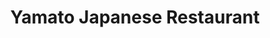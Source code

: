 ---
layout: place
title: "Yamato Japanese Restaurant"
permalink: /california/grover-beach/yamato-japanese-restaurant.html
stateAbbr: CA
stateName: California
cityName: Grover Beach
seo:
  name: "Yamato Japanese Restaurant"
  type: Restaurant
  links: null
description: "Looking for sushi in Grover Beach, California? Check out Yamato Japanese Restaurant for a delightful Japanese dining experience. Enjoy a variety of sushi and..."
place_id: ChIJEVnDxrde7IARuX5d3IG_qb8
photos:
  - name: >-
      places/ChIJEVnDxrde7IARuX5d3IG_qb8/photos/AeeoHcJhVJwSithHX7zxKJA2QI27MCwRX4UqnTW-EwA6azOQa593su7YprKWIvkObytfAfQ3LaKFN5FUqpAbSLV1JIQytYR_tQuz_snTQ0b2W7uhOxaxBreP0WqNxwfibsVXk2oQBgKcy6wBKyYrdLZUYOKQlm_K_L0YoX5EagCUm-DBv1AO12yV_hFhpOHCvxCfFy2FoLLqEnEdouLxQiZcivz9jClOTmkj-WSgDgZ3l2qxmJ5gCFDBaYie5N6hW7IkiTs9X1mAkMxvCqOfCczJNTagHjmCV1s5Rss-C2GQzy5R0g
    widthPx: 3024
    heightPx: 4032
    authorAttributions:
      - displayName: Yamato Japanese Restaurant
        uri: https://maps.google.com/maps/contrib/116106963160246015763
        photoUri: >-
          https://lh3.googleusercontent.com/a-/ALV-UjU9a-mCBBLmHBRipQzSkiKhOENFH5B6Y1ZWhaWiEhdqs4GPeME=s100-p-k-no-mo
    flagContentUri: >-
      https://www.google.com/local/imagery/report/?cb_client=maps_api_places.places_api&image_key=!1e10!2sAF1QipOEQrT5yW4YVHoKXqrEmDihHmbQ_W-sSalpU_DJ&hl=en-US
    googleMapsUri: >-
      https://www.google.com/maps/place//data=!3m4!1e2!3m2!1sAF1QipOEQrT5yW4YVHoKXqrEmDihHmbQ_W-sSalpU_DJ!2e10!4m2!3m1!1s0x80ec5eb7c6c35911:0xbfa9bf81dc5d7eb9
  - name: >-
      places/ChIJEVnDxrde7IARuX5d3IG_qb8/photos/AeeoHcL9p6geFfRdvT7gCvpe0Z1t9xvCSmiPpe-8oEgEigW6Px8fu9hBheVfXYz0b9izz6ZIDnxj6yMbOsaTNImXYOMq4811wW0jUPlZmMUxHkbl8RF8Mi6Cl6-F0BMLmSwwSSj1QpjRpvqiUMNIa9oNZePKpnXuepnRjIe4LVcXcG3_iwZDxg054FP3BYx2tnUlU7ACK7flhSg4aaek5W9cNI8F0uxJGAWOQ8_llOce9UUnvbLcG6w3tmecyi7kvGh-b6On6-FZgPXtM9sjINbCNlwQ2RpZLUtEagbwDfpdeH4qOA
    widthPx: 750
    heightPx: 422
    authorAttributions:
      - displayName: Yamato Japanese Restaurant
        uri: https://maps.google.com/maps/contrib/116106963160246015763
        photoUri: >-
          https://lh3.googleusercontent.com/a-/ALV-UjU9a-mCBBLmHBRipQzSkiKhOENFH5B6Y1ZWhaWiEhdqs4GPeME=s100-p-k-no-mo
    flagContentUri: >-
      https://www.google.com/local/imagery/report/?cb_client=maps_api_places.places_api&image_key=!1e10!2sAF1QipOjvrsdpkoNCLRnVa4yrBiK8Xcwl05C_9FKkDlb&hl=en-US
    googleMapsUri: >-
      https://www.google.com/maps/place//data=!3m4!1e2!3m2!1sAF1QipOjvrsdpkoNCLRnVa4yrBiK8Xcwl05C_9FKkDlb!2e10!4m2!3m1!1s0x80ec5eb7c6c35911:0xbfa9bf81dc5d7eb9
  - name: >-
      places/ChIJEVnDxrde7IARuX5d3IG_qb8/photos/AeeoHcIa0dF5-WRhLy31IkWOc3vYiFeFfUXWBIqC-PofbW77ADFsWU4d4wQt9svCvPSLsLcnzLvaNpxnfEacuUr0KYZCDn3zRBc09I9fL1NgE6CK05k59tsSnCctQ2y6TH1AOqooMm1m5p_DCPFT277tjmPPOE6waMv_iYJdLe0Fyw9H6pbhQa-2aoK_G6sd52bwJ0IlDYKzVaMzQcODnbtqliVFtQ4Ja17TyYz5JsLTYjyvecfU4KZ4skILY8B2vbLvNnQT0LcFgaM_aiXN5-HjKkUDPr8KVTHdh0jWk3deNmMekB5iVKoZf-iVNc3eTb1R9StUfcuw2GE9XPmxgoa3a7nV5g63qQ4QGYxzFQmQ6oUry1ickJ1u393Wzqx-EIKn8VizHMIpTviPpwJs4YfNbxIdw0XH5Cm0-DBUcsm7v9ft0NY3
    widthPx: 2856
    heightPx: 3285
    authorAttributions:
      - displayName: Andrew Alan
        uri: https://maps.google.com/maps/contrib/104389691473297528094
        photoUri: >-
          https://lh3.googleusercontent.com/a-/ALV-UjWIj_y0IQhY4gGeFHx_zbFUOUp6WTjNarUD3mD1VpXq_V-jMt-KEQ=s100-p-k-no-mo
    flagContentUri: >-
      https://www.google.com/local/imagery/report/?cb_client=maps_api_places.places_api&image_key=!1e10!2sCIHM0ogKEICAgIDu1L-_mAE&hl=en-US
    googleMapsUri: >-
      https://www.google.com/maps/place//data=!3m4!1e2!3m2!1sCIHM0ogKEICAgIDu1L-_mAE!2e10!4m2!3m1!1s0x80ec5eb7c6c35911:0xbfa9bf81dc5d7eb9
  - name: >-
      places/ChIJEVnDxrde7IARuX5d3IG_qb8/photos/AeeoHcJiqxKAtyU9QUl9TA6irTpD_j9hqcSbymKD0Yg0oLBqm6b5TnfXBS06TT-mABpmItCeCLwPo1cnCfomqGed99Fo9jvQEqDdqtBEItfGWDN3ejfcXSav9V1gscygUgiO8DNQuc9QrMP4--2etsmeh1NgPJ7RxqMa11ri_8K4QuNUXFCwy_LWhgnHIhe69KcbhDZkSxnCQ9nVWa5jgjUfWgBhF6APR7YgI8jbh0aj75nuDHbbD38Gem5xGG5I8mtbdn-pDXOdJSYXhBLv1dRL_U1b7yrp3cRz0K1S7wNwN4t9GvrhfQNv7euqWwEUfhJZcgo6f3QiJpf6nxUj_7UUktBcp5dNRE_bqRMdazkQnqFPKApjVibnKeRKnAtwdC8AzTA12ZS8Je4uMmtOL32rc_t5Jv2y1yRlirHPUCgeJVAr598q
    widthPx: 4032
    heightPx: 2268
    authorAttributions:
      - displayName: 럭키
        uri: https://maps.google.com/maps/contrib/115756130679110220599
        photoUri: >-
          https://lh3.googleusercontent.com/a/ACg8ocLxmwJWf4WBi-KkxPDsRjuc3BMKE770PEopMJtZ7_MkRg54eg=s100-p-k-no-mo
    flagContentUri: >-
      https://www.google.com/local/imagery/report/?cb_client=maps_api_places.places_api&image_key=!1e10!2sCIHM0ogKEICAgIDZy6aaygE&hl=en-US
    googleMapsUri: >-
      https://www.google.com/maps/place//data=!3m4!1e2!3m2!1sCIHM0ogKEICAgIDZy6aaygE!2e10!4m2!3m1!1s0x80ec5eb7c6c35911:0xbfa9bf81dc5d7eb9
  - name: >-
      places/ChIJEVnDxrde7IARuX5d3IG_qb8/photos/AeeoHcIvFjSaZ6vq9xCSGmnFOHGvHd9cRmuQcGyk6R8AyyXQtMYJ6hi9W9yZCfumAJaQYsJWGNBNiZWMAeX6kKQUzrUDUZ1ErD4F3F1feFNrYqneMyf9gFlKXVjhpF0jJ3yd0fHx8NMgkw4UcbQXJy0OUv2mptlf1TTS-rTnXQa1AaiA8o-yOd4cUHt4RIvs4D89AL5eLfYpWQy8D_0HziS0ucbiKznWmbe-T98xUvCdj4DV7i7qZSaJ_v845FAYy8WTGMn-Y9BJZfJX2K4sV2W2YZliiV5eQn2RknHGXWdImzJGAUZtZzPtmJd6Y2hs8o638RnfPCetPr73eoO2xAB91KUS4ck5LkwfmXbC4JtvSQeN6xbV5qsQQjBQspR6PPfvVAM80uKc-TtCuQOqbUcS0w_xXftEJ40bfjj9mOlYufnEUZmE
    widthPx: 3072
    heightPx: 4080
    authorAttributions:
      - displayName: paulyro rotta
        uri: https://maps.google.com/maps/contrib/109116939386670313627
        photoUri: >-
          https://lh3.googleusercontent.com/a/ACg8ocKbE04E8GpljIb5GbTjbCvHvRNJHTnxrVGenqx_U4-x5lqB-w=s100-p-k-no-mo
    flagContentUri: >-
      https://www.google.com/local/imagery/report/?cb_client=maps_api_places.places_api&image_key=!1e10!2sCIHM0ogKEICAgICXqJHdzgE&hl=en-US
    googleMapsUri: >-
      https://www.google.com/maps/place//data=!3m4!1e2!3m2!1sCIHM0ogKEICAgICXqJHdzgE!2e10!4m2!3m1!1s0x80ec5eb7c6c35911:0xbfa9bf81dc5d7eb9
  - name: >-
      places/ChIJEVnDxrde7IARuX5d3IG_qb8/photos/AeeoHcKm7de7J3TUPYmQZkHmNyplp7DsXvQiN7J_sejlGzdoqUOhFJL55tOkdA4v8iu_-l_0ppAsfX_jWssKTAD1Ynz8Mjveri4CRfmppmpKNtI6L2X1iKBqywIiO7o8g-y_dJj048KsXkPYGaMdg-7OJN67wmD8kbq75kq_CbmpVWumQlUU7krtQgakEnsjFnBAtQ5g6d_Vrk3chjevOc6egyoZ3xet-g28ZiH7n4VuLYByu-D4pKqNkImLWqe8nAN8URiYDpW_YeNfJ26iQI_x6fN0Oz15o7T0RbvIIwlwaG4zvI73fezCURn2lWvzW4zWarNHw6AzZTNZhUsZzj9FI27hJv1NCNgkb0LfPNDlSWH3GscH2pApauAR3MvDBmHUQc7dfygdPtp28OriVI20waIXDaR5O6gU1KO1FiexhQjsug
    widthPx: 3024
    heightPx: 3533
    authorAttributions:
      - displayName: Michael Chahin
        uri: https://maps.google.com/maps/contrib/117379669722765033895
        photoUri: >-
          https://lh3.googleusercontent.com/a/ACg8ocJPCrsUUbu620zL0JERUHaeqebdWGD1-3zUCZ5IQQSzttLSLpA=s100-p-k-no-mo
    flagContentUri: >-
      https://www.google.com/local/imagery/report/?cb_client=maps_api_places.places_api&image_key=!1e10!2sCIHM0ogKEICAgICR7pW_Uw&hl=en-US
    googleMapsUri: >-
      https://www.google.com/maps/place//data=!3m4!1e2!3m2!1sCIHM0ogKEICAgICR7pW_Uw!2e10!4m2!3m1!1s0x80ec5eb7c6c35911:0xbfa9bf81dc5d7eb9
  - name: >-
      places/ChIJEVnDxrde7IARuX5d3IG_qb8/photos/AeeoHcJXbLi0PIsTkdrscwywwlcyHfHZl3VRYd_JFPTEmdROX_v2y6sYO1e1HmyDvepbtjsKSNN_MlOHLpQyyO5iz7bwEX1cgwA1v-etJmdZ303W-3edy4u1-PXbFXrlKBwCZnIEKuBHmabJ0TkXD01Vd4RCpO9lznnyKflLzsZPnqwO7sBwgD1v55qqcnjp12ZXamKo-HPGBzE18rJGpNlZc2nuZPW5CyIq3Ld-hv3C5TaPLqJVwJueOSn598_cD6Pbr3Wma7Rxo6sbiQxpy9J8Ip4uxTU634PpyQg_rBwJZCZ-QnMx6zCz5nOqiuxK2Ud9PMmgQeVOH21efndOmrLW5eAmB7wPuCbJ4uc5DFaHhcba5jcJ95WPv70KpVrAtpOZPjuwdjdLPoBUq0h0Z_fSNvyPwYi6_kqUp5C5rImxcDHGHoo
    widthPx: 4608
    heightPx: 3456
    authorAttributions:
      - displayName: ASI Jonathan Liu
        uri: https://maps.google.com/maps/contrib/110548854863380156245
        photoUri: >-
          https://lh3.googleusercontent.com/a-/ALV-UjVigXM7k8ssTQupNueWjyzMtpitTwQs2QpCJqNsbFMoek-R3Twz=s100-p-k-no-mo
    flagContentUri: >-
      https://www.google.com/local/imagery/report/?cb_client=maps_api_places.places_api&image_key=!1e10!2sCIHM0ogKEICAgID-pfjwmAE&hl=en-US
    googleMapsUri: >-
      https://www.google.com/maps/place//data=!3m4!1e2!3m2!1sCIHM0ogKEICAgID-pfjwmAE!2e10!4m2!3m1!1s0x80ec5eb7c6c35911:0xbfa9bf81dc5d7eb9
  - name: >-
      places/ChIJEVnDxrde7IARuX5d3IG_qb8/photos/AeeoHcINbyWxf9xtfzlVMWGRzISDku8mjup7PasZgxROJe250v_Lzu98hco_jfkSifLrj6S7lU31QtuVnMtmmhadLbGCSJyt1ZRxpPzg93mX4oqWTQ1qxEFSrQCmsQ51w9z7kz8l96s58wmlGgK--qH0FA2Q4riUtDmBuEbGoGE8soZR8xoj5O8DBShSLOchQ1kFssEOO6N3yc3-wUVX6j2vRDvOvn9j4NbFWXLVyehK18eFNIcyAQEyx8QST6KDyuBj877M8lRa-nXIafgHGR6kpfjylqJtkNs5CC9zpnJHQjVzyrkT8KiIySgIYJ19fYrfaDluhE7-LxycbSNa5lyGU-K7t-_ScsA28kX2CoI4ZY3SRUvQyUmy0JHDDetNTE1MIzOvmjN23tjSbLxw4tcgajy3dETImFF-0bbe7aTu--NSwg
    widthPx: 3024
    heightPx: 4032
    authorAttributions:
      - displayName: Bernie Davidson
        uri: https://maps.google.com/maps/contrib/109691603628881875743
        photoUri: >-
          https://lh3.googleusercontent.com/a-/ALV-UjXs9D57dh2MZzDjUpEvI50Q0IVrNMczMa4nLB3VsUsU3fValCE=s100-p-k-no-mo
    flagContentUri: >-
      https://www.google.com/local/imagery/report/?cb_client=maps_api_places.places_api&image_key=!1e10!2sCIHM0ogKEICAgICTh9OQPw&hl=en-US
    googleMapsUri: >-
      https://www.google.com/maps/place//data=!3m4!1e2!3m2!1sCIHM0ogKEICAgICTh9OQPw!2e10!4m2!3m1!1s0x80ec5eb7c6c35911:0xbfa9bf81dc5d7eb9
  - name: >-
      places/ChIJEVnDxrde7IARuX5d3IG_qb8/photos/AeeoHcIOzPNtUZfbCcgcaeTWy4p8kfZQEiPDLWJqYAhAQ7WH53lc5lIAyEFU7HMQArHghj4KTl9_hnAhTyWJIQT9LuX722stRxVazs-mitMuoCTLayI7LiddFs--SJU3-fdHh7CikO3lM08i9wKBDmQQF6BgworfuAuPMnhzUPyv5-C_Yz-R2b3DuUtqXTPSlOIYhX61ikgbGQZSjWCTxwk0E5s3TPjMAwqS349Xp_m5kv5QuhrX_1yaB4WHwh4-goTPFiPGoA5oPwLLdxBOFD4V5XvX9arUy3Q8w9NnC0HQa5ogIUliEbLdXbDOsL_1FXMSadsijBNssCulYde3kvNMExe0h-KdVVo1sNdEewIp0vo_Rbo39wU1hAdgTBkF58C0gzHztvcZx4BrLr23UpXnTQh_186FQV-9N76W0f0d7OA
    widthPx: 3024
    heightPx: 4032
    authorAttributions:
      - displayName: Bernardo García
        uri: https://maps.google.com/maps/contrib/101039060526389476286
        photoUri: >-
          https://lh3.googleusercontent.com/a/ACg8ocKHcC2CXqxWvqLFUICknWFKaArf_vtQcOZmRqZINte_SZJImA=s100-p-k-no-mo
    flagContentUri: >-
      https://www.google.com/local/imagery/report/?cb_client=maps_api_places.places_api&image_key=!1e10!2sCIHM0ogKEICAgIDBs8Lzaw&hl=en-US
    googleMapsUri: >-
      https://www.google.com/maps/place//data=!3m4!1e2!3m2!1sCIHM0ogKEICAgIDBs8Lzaw!2e10!4m2!3m1!1s0x80ec5eb7c6c35911:0xbfa9bf81dc5d7eb9
  - name: >-
      places/ChIJEVnDxrde7IARuX5d3IG_qb8/photos/AeeoHcJ36keZ7-cKcLsRWpiU8deidLPwphX_mYuqxhx1fxGeHUSLgErDttpFqVa5IuDVGhDS1cFsUZha5sQkDWHBCkhjiU4QWG_O_18z7Qgkvbg5DGGUP1Q0Mb-MwUnKBLzyPrz_-IOOLlZxWRSJviL7gIMemyIfnG3Rt7UFJ4217iUDC5KzdZ14MZ6kacnSVRjcWODzB-Xo5kc8RoAf3yxoP-1VDckUok8xfdZJp4KixRO1xcJNa50PyiTytUAzr2agSzLVvldhxzzmWlNtLGU2hSuiGdQKdzJXkCLorT1jBwb99azIWdukOQQKFemekuOmaO_wsY7T_BpQasKxTIwpfo42Yd6V_1xSg0-VDxykKgdugyQbdvZ8yD6QW1abTJJdfTTdg2us5Ai0cEoj10VcG-Q0qqFMiD1w4BG_wun6rvTNjQ
    widthPx: 3024
    heightPx: 4032
    authorAttributions:
      - displayName: Miki Lopez
        uri: https://maps.google.com/maps/contrib/111912903791253585293
        photoUri: >-
          https://lh3.googleusercontent.com/a/ACg8ocIkG7WGbc5G0A6nDrBIMFes3OlHBeGztPOMR8qkJiRXRJr1NQ=s100-p-k-no-mo
    flagContentUri: >-
      https://www.google.com/local/imagery/report/?cb_client=maps_api_places.places_api&image_key=!1e10!2sCIHM0ogKEICAgICHtpj4Vw&hl=en-US
    googleMapsUri: >-
      https://www.google.com/maps/place//data=!3m4!1e2!3m2!1sCIHM0ogKEICAgICHtpj4Vw!2e10!4m2!3m1!1s0x80ec5eb7c6c35911:0xbfa9bf81dc5d7eb9
address: 1741 W Grand Ave, Grover Beach, CA 93433, USA
street: 1741 W Grand Ave
city: Grover Beach
state: CA
zip: '93433'
country: USA
neighborhood: null
latitude: '35.121356'
longitude: '-120.610106'
accessibility_options:
  wheelchairAccessibleParking: true
  wheelchairAccessibleEntrance: true
  wheelchairAccessibleRestroom: true
  wheelchairAccessibleSeating: true
business_status: OPERATIONAL
name: Yamato Japanese Restaurant
google_maps_links:
  directionsUri: >-
    https://www.google.com/maps/dir//''/data=!4m7!4m6!1m1!4e2!1m2!1m1!1s0x80ec5eb7c6c35911:0xbfa9bf81dc5d7eb9!3e0
  placeUri: https://maps.google.com/?cid=13810780296777137849
  writeAReviewUri: >-
    https://www.google.com/maps/place//data=!4m3!3m2!1s0x80ec5eb7c6c35911:0xbfa9bf81dc5d7eb9!12e1
  reviewsUri: >-
    https://www.google.com/maps/place//data=!4m4!3m3!1s0x80ec5eb7c6c35911:0xbfa9bf81dc5d7eb9!9m1!1b1
  photosUri: >-
    https://www.google.com/maps/place//data=!4m3!3m2!1s0x80ec5eb7c6c35911:0xbfa9bf81dc5d7eb9!10e5
primary_type: Japanese Restaurant
opening_hours:
  regular: null
  current: null
secondary_opening_hours:
  regular:
    weekdayDescriptions: null
    type: null
  current:
    weekdayDescriptions: null
    type: null
phone: null
price_level: null
price_range: null
rating: null
rating_count: 0
website: null
reviews: null
parking_options: null
payment_options: null
allow_dogs: null
curbside_pickup: null
delivery: null
dine_in: null
good_for_children: null
good_for_groups: null
good_for_sports: null
live_music: null
menu_for_children: null
outdoor_seating: null
reservable: null
restroom: null
serves_beer: null
serves_breakfast: null
serves_brunch: null
serves_cocktails: null
serves_coffee: null
serves_dinner: null
serves_dessert: null
serves_lunch: null
serves_vegetarian_food: null
serves_wine: null
takeout: null
summary: null

---
